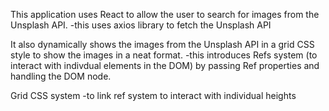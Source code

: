 This application uses React to allow the user to search for images from the Unsplash API. 
-this uses axios library to fetch the Unsplash API

It also dynamically shows the images from the Unsplash API in a grid CSS style to show the images in a neat format. 
-this introduces Refs system (to interact with indivdual elements in the DOM) by passing Ref properties and handling the DOM node. 

Grid CSS system 
-to link ref system to interact with individual heights

